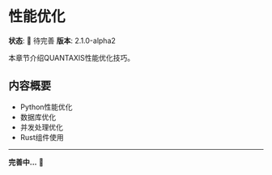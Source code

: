 # 性能优化

**状态**: 🚧 待完善
**版本**: 2.1.0-alpha2

本章节介绍QUANTAXIS性能优化技巧。

## 内容概要

- Python性能优化
- 数据库优化
- 并发处理优化
- Rust组件使用

---

**完善中...** 📝
